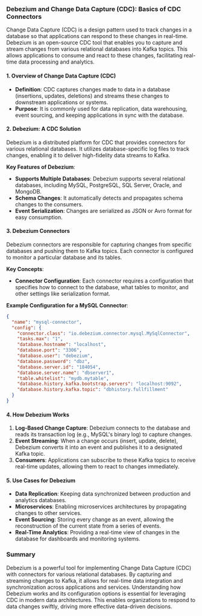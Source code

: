 ### Debezium and Change Data Capture (CDC): Basics of CDC Connectors

Change Data Capture (CDC) is a design pattern used to track changes in a database so that applications can respond to these changes in real-time. Debezium is an open-source CDC tool that enables you to capture and stream changes from various relational databases into Kafka topics. This allows applications to consume and react to these changes, facilitating real-time data processing and analytics.

#### 1. Overview of Change Data Capture (CDC)

- **Definition**: CDC captures changes made to data in a database (insertions, updates, deletions) and streams these changes to downstream applications or systems.
- **Purpose**: It is commonly used for data replication, data warehousing, event sourcing, and keeping applications in sync with the database.

#### 2. Debezium: A CDC Solution

Debezium is a distributed platform for CDC that provides connectors for various relational databases. It utilizes database-specific log files to track changes, enabling it to deliver high-fidelity data streams to Kafka.

**Key Features of Debezium**:
- **Supports Multiple Databases**: Debezium supports several relational databases, including MySQL, PostgreSQL, SQL Server, Oracle, and MongoDB.
- **Schema Changes**: It automatically detects and propagates schema changes to the consumers.
- **Event Serialization**: Changes are serialized as JSON or Avro format for easy consumption.

#### 3. Debezium Connectors

Debezium connectors are responsible for capturing changes from specific databases and pushing them to Kafka topics. Each connector is configured to monitor a particular database and its tables.

**Key Concepts**:
- **Connector Configuration**: Each connector requires a configuration that specifies how to connect to the database, what tables to monitor, and other settings like serialization format.

**Example Configuration for a MySQL Connector**:
```json
{
  "name": "mysql-connector",
  "config": {
    "connector.class": "io.debezium.connector.mysql.MySqlConnector",
    "tasks.max": "1",
    "database.hostname": "localhost",
    "database.port": "3306",
    "database.user": "debezium",
    "database.password": "dbz",
    "database.server.id": "184054",
    "database.server.name": "dbserver1",
    "table.whitelist": "mydb.mytable",
    "database.history.kafka.bootstrap.servers": "localhost:9092",
    "database.history.kafka.topic": "dbhistory.fullfillment"
  }
}
```

#### 4. How Debezium Works

1. **Log-Based Change Capture**: Debezium connects to the database and reads its transaction log (e.g., MySQL's binary log) to capture changes.
2. **Event Streaming**: When a change occurs (insert, update, delete), Debezium converts it into an event and publishes it to a designated Kafka topic.
3. **Consumers**: Applications can subscribe to these Kafka topics to receive real-time updates, allowing them to react to changes immediately.

#### 5. Use Cases for Debezium

- **Data Replication**: Keeping data synchronized between production and analytics databases.
- **Microservices**: Enabling microservices architectures by propagating changes to other services.
- **Event Sourcing**: Storing every change as an event, allowing the reconstruction of the current state from a series of events.
- **Real-Time Analytics**: Providing a real-time view of changes in the database for dashboards and monitoring systems.

### Summary

Debezium is a powerful tool for implementing Change Data Capture (CDC) with connectors for various relational databases. By capturing and streaming changes to Kafka, it allows for real-time data integration and synchronization across applications and services. Understanding how Debezium works and its configuration options is essential for leveraging CDC in modern data architectures. This enables organizations to respond to data changes swiftly, driving more effective data-driven decisions.